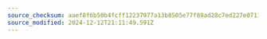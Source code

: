 ```yaml
---
source_checksum: aaef8f6b50b4fcff12237977a13b8505e77f89ad28c7ed227e07119d49e36859
source_modified: 2024-12-12T21:11:49.591Z
---
```


